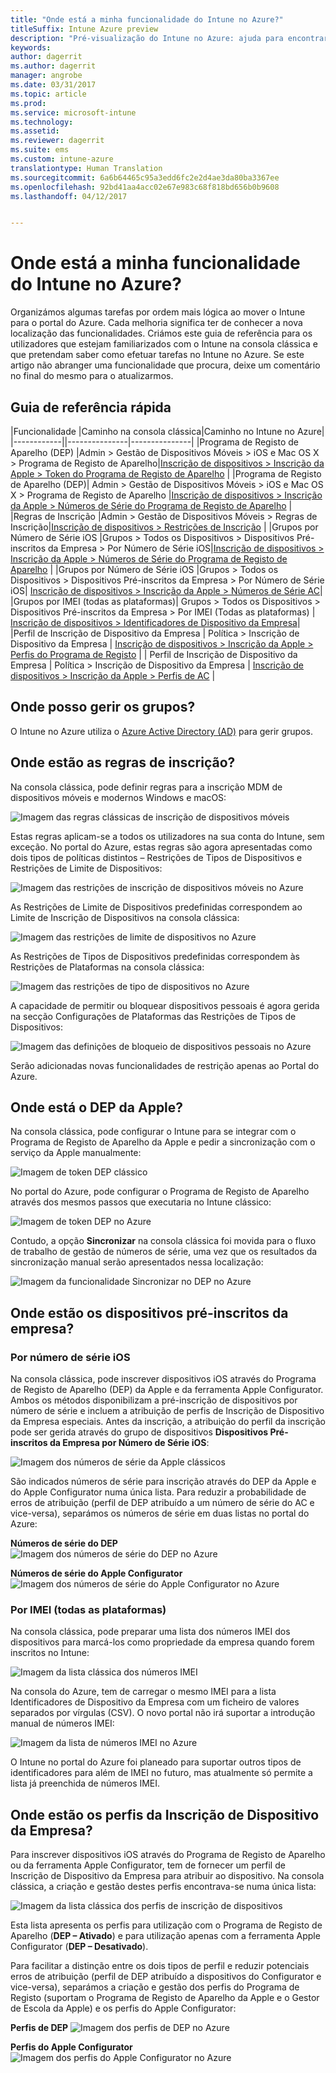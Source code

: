 ```yaml
---
title: "Onde está a minha funcionalidade do Intune no Azure?"
titleSuffix: Intune Azure preview
description: "Pré-visualização do Intune no Azure: ajuda para encontrar funcionalidades do Intune na consola do Azure."
keywords: 
author: dagerrit
ms.author: dagerrit
manager: angrobe
ms.date: 03/31/2017
ms.topic: article
ms.prod: 
ms.service: microsoft-intune
ms.technology: 
ms.assetid: 
ms.reviewer: dagerrit
ms.suite: ems
ms.custom: intune-azure
translationtype: Human Translation
ms.sourcegitcommit: 6a6b64465c95a3edd6fc2e2d4ae3da80ba3367ee
ms.openlocfilehash: 92bd41aa4acc02e67e983c68f818bd656b0b9608
ms.lasthandoff: 04/12/2017


---
```

# <a name="where-did-my-intune-feature-go-in-azure"></a>Onde está a minha funcionalidade do Intune no Azure?
Organizámos algumas tarefas por ordem mais lógica ao mover o Intune para o portal do Azure. Cada melhoria significa ter de conhecer a nova localização das funcionalidades. Criámos este guia de referência para os utilizadores que estejam familiarizados com o Intune na consola clássica e que pretendam saber como efetuar tarefas no Intune no Azure. Se este artigo não abranger uma funcionalidade que procura, deixe um comentário no final do mesmo para o atualizarmos.
## <a name="quick-reference-guide"></a>Guia de referência rápida
|Funcionalidade |Caminho na consola clássica|Caminho no Intune no Azure| |------------||---------------|---------------|
|Programa de Registo de Aparelho (DEP) |Admin > Gestão de Dispositivos Móveis > iOS e Mac OS X > Programa de Registo de Aparelho|[Inscrição de dispositivos > Inscrição da Apple > Token do Programa de Registo de Aparelho](#where-did-apple-dep-go) |
|Programa de Registo de Aparelho (DEP)| Admin > Gestão de Dispositivos Móveis > iOS e Mac OS X > Programa de Registo de Aparelho |[Inscrição de dispositivos > Inscrição da Apple > Números de Série do Programa de Registo de Aparelho](#where-did-apple-dep-go) |
|Regras de Inscrição |Admin > Gestão de Dispositivos Móveis > Regras de Inscrição|[Inscrição de dispositivos > Restrições de Inscrição](#where-did-enrollment-rules-go) |
|Grupos por Número de Série iOS |Grupos > Todos os Dispositivos > Dispositivos Pré-inscritos da Empresa > Por Número de Série iOS|[Inscrição de dispositivos > Inscrição da Apple > Números de Série do Programa de Registo de Aparelho](#where-did-corporate-pre-enrolled-devices-go) |
|Grupos por Número de Série iOS |Grupos > Todos os Dispositivos > Dispositivos Pré-inscritos da Empresa > Por Número de Série iOS| [Inscrição de dispositivos > Inscrição da Apple > Números de Série AC](#where-did-corporate-pre-enrolled-devices-go)|
|Grupos por IMEI (todas as plataformas)| Grupos > Todos os Dispositivos > Dispositivos Pré-inscritos da Empresa > Por IMEI (Todas as plataformas) | [Inscrição de dispositivos > Identificadores de Dispositivo da Empresa](#by-imei-all-platforms)|
|Perfil de Inscrição de Dispositivo da Empresa | Política > Inscrição de Dispositivo da Empresa | [Inscrição de dispositivos > Inscrição da Apple > Perfis do Programa de Registo](#where-did-corporate-pre-enrolled-devices-go) |
| Perfil de Inscrição de Dispositivo da Empresa | Política > Inscrição de Dispositivo da Empresa | [ Inscrição de dispositivos > Inscrição da Apple > Perfis de AC](#where-did-corporate-pre-enrolled-devices-go) |


## <a name="where-do-i-manage-groups"></a>Onde posso gerir os grupos?
O Intune no Azure utiliza o [Azure Active Directory (AD)](https://docs.microsoft.com/azure/active-directory/active-directory-groups-create-azure-portal) para gerir grupos.

## <a name="where-did-enrollment-rules-go"></a>Onde estão as regras de inscrição?
Na consola clássica, pode definir regras para a inscrição MDM de dispositivos móveis e modernos Windows e macOS:

![Imagem das regras clássicas de inscrição de dispositivos móveis](./media/ui-changes/01-classic-rules.png)

Estas regras aplicam-se a todos os utilizadores na sua conta do Intune, sem exceção. No portal do Azure, estas regras são agora apresentadas como dois tipos de políticas distintos – Restrições de Tipos de Dispositivos e Restrições de Limite de Dispositivos:

![Imagem das restrições de inscrição de dispositivos móveis no Azure](./media/ui-changes/02-azure-enroll-restrictions.png)

As Restrições de Limite de Dispositivos predefinidas correspondem ao Limite de Inscrição de Dispositivos na consola clássica:

![Imagem das restrições de limite de dispositivos no Azure](./media/ui-changes/03-azure-device-limit.png)

As Restrições de Tipos de Dispositivos predefinidas correspondem às Restrições de Plataformas na consola clássica:

![Imagem das restrições de tipo de dispositivos no Azure](./media/ui-changes/04-azure-platform-restrictions.png)

A capacidade de permitir ou bloquear dispositivos pessoais é agora gerida na secção Configurações de Plataformas das Restrições de Tipos de Dispositivos:

![Imagem das definições de bloqueio de dispositivos pessoais no Azure](./media/ui-changes/05-azure-personal-block.png)

Serão adicionadas novas funcionalidades de restrição apenas ao Portal do Azure.

## <a name="where-did-apple-dep-go"></a>Onde está o DEP da Apple?
Na consola clássica, pode configurar o Intune para se integrar com o Programa de Registo de Aparelho da Apple e pedir a sincronização com o serviço da Apple manualmente:

![Imagem de token DEP clássico](./media/ui-changes/06-classic-dep-token.png)

No portal do Azure, pode configurar o Programa de Registo de Aparelho através dos mesmos passos que executaria no Intune clássico:

![Imagem de token DEP no Azure](./media/ui-changes/07-azure-dep-token.png)

Contudo, a opção **Sincronizar** na consola clássica foi movida para o fluxo de trabalho de gestão de números de série, uma vez que os resultados da sincronização manual serão apresentados nessa localização:

![Imagem da funcionalidade Sincronizar no DEP no Azure](./media/ui-changes/08-azure-dep-sync.png)

## <a name="where-did-corporate-pre-enrolled-devices-go"></a>Onde estão os dispositivos pré-inscritos da empresa?
### <a name="by-ios-serial-number"></a>Por número de série iOS
Na consola clássica, pode inscrever dispositivos iOS através do Programa de Registo de Aparelho (DEP) da Apple e da ferramenta Apple Configurator. Ambos os métodos disponibilizam a pré-inscrição de dispositivos por número de série e incluem a atribuição de perfis de Inscrição de Dispositivo da Empresa especiais. Antes da inscrição, a atribuição do perfil da inscrição pode ser gerida através do grupo de dispositivos **Dispositivos Pré-inscritos da Empresa por Número de Série iOS**:

![Imagem dos números de série da Apple clássicos](./media/ui-changes/09-classic-apple-serials.png)

São indicados números de série para inscrição através do DEP da Apple e do Apple Configurator numa única lista. Para reduzir a probabilidade de erros de atribuição (perfil de DEP atribuído a um número de série do AC e vice-versa), separámos os números de série em duas listas no portal do Azure:

**Números de série do DEP**
![Imagem dos números de série do DEP no Azure](./media/ui-changes/10-azure-dep-serials.png)

**Números de série do Apple Configurator**
![Imagem dos números de série do Apple Configurator no Azure](./media/ui-changes/11-azure-ac-serials.png)

### <a name="by-imei-all-platforms"></a>Por IMEI (todas as plataformas)

Na consola clássica, pode preparar uma lista dos números IMEI dos dispositivos para marcá-los como propriedade da empresa quando forem inscritos no Intune:

![Imagem da lista clássica dos números IMEI](./media/ui-changes/12-classic-corp-imei.png)

Na consola do Azure, tem de carregar o mesmo IMEI para a lista Identificadores de Dispositivo da Empresa com um ficheiro de valores separados por vírgulas (CSV). O novo portal não irá suportar a introdução manual de números IMEI:

![Imagem da lista de números IMEI no Azure](./media/ui-changes/13-azure-corp-imei.png)

O Intune no portal do Azure foi planeado para suportar outros tipos de identificadores para além de IMEI no futuro, mas atualmente só permite a lista já preenchida de números IMEI.

## <a name="where-did-corporate-device-enrollment-profiles-go"></a>Onde estão os perfis da Inscrição de Dispositivo da Empresa?
Para inscrever dispositivos iOS através do Programa de Registo de Aparelho ou da ferramenta Apple Configurator, tem de fornecer um perfil de Inscrição de Dispositivo da Empresa para atribuir ao dispositivo. Na consola clássica, a criação e gestão destes perfis encontrava-se numa única lista:

![Imagem da lista clássica dos perfis de inscrição de dispositivos](./media/ui-changes/14-classic-corp-profiles.png)

Esta lista apresenta os perfis para utilização com o Programa de Registo de Aparelho (**DEP – Ativado**) e para utilização apenas com a ferramenta Apple Configurator (**DEP – Desativado**).

Para facilitar a distinção entre os dois tipos de perfil e reduzir potenciais erros de atribuição (perfil de DEP atribuído a dispositivos do Configurator e vice-versa), separámos a criação e gestão dos perfis do Programa de Registo (suportam o Programa de Registo de Aparelho da Apple e o Gestor de Escola da Apple) e os perfis do Apple Configurator:

**Perfis de DEP**
![Imagem dos perfis de DEP no Azure](./media/ui-changes/15-azure-dep-profiles.png)

**Perfis do Apple Configurator**
![Imagem dos perfis do Apple Configurator no Azure](./media/ui-changes/16-azure-ac-profiles.png)

